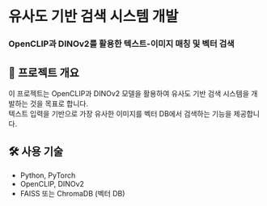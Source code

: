 # 유사도 기반 검색 시스템 개발
### OpenCLIP과 DINOv2를 활용한 텍스트-이미지 매칭 및 벡터 검색

## 📌 프로젝트 개요
이 프로젝트는 OpenCLIP과 DINOv2 모델을 활용하여 유사도 기반 검색 시스템을 개발하는 것을 목표로 합니다.  
텍스트 입력을 기반으로 가장 유사한 이미지를 벡터 DB에서 검색하는 기능을 제공합니다.

## 🛠 사용 기술
- Python, PyTorch
- OpenCLIP, DINOv2
- FAISS 또는 ChromaDB (벡터 DB)

  
